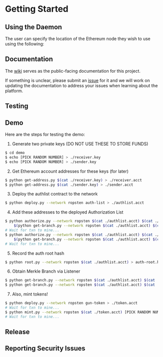 # Getting Started

## Using the Daemon
The user can specify the location of the Ethereum node they wish to use using the following:

## Documentation
The [wiki](https://github.com/GunClear/PlasmaRifle/wiki) serves as the public-facing documentation for this project.

If something is unclear, please submit an [issue](https://github.com/GunClear/PlasmaRifle/issues/new) for it
and we will work on updating the documentation to address your issues when learning about the platform.

## Testing


## Demo
Here are the steps for testing the demo:

1. Generate two private keys (DO NOT USE THESE TO STORE FUNDS)
```bash
$ cd demo
$ echo [PICK RANDOM NUMBER] > ./receiver.key
$ echo [PICK RANDOM NUMBER] > ./sender.key
```

2. Get Ethereum account addresses for these keys (for later)
```bash
$ python get-address.py $(cat ./receiver.key) > ./receiver.acct
$ python get-address.py $(cat ./sender.key) > ./sender.acct
```

3. Deploy the authlist contract to the network
```bash
$ python deploy.py --network ropsten auth-list > ./authlist.acct
```

4. Add these addresses to the deployed Authorization List
```bash
$ python authorize.py --network ropsten $(cat ./authlist.acct) $(cat ./receiver.acct) \
    $(python get-branch.py --network ropsten $(cat ./authlist.acct) $(cat ./receiver.acct))
# Wait for txn to mine...
$ python authorize.py --network ropsten $(cat ./authlist.acct) $(cat ./sender.acct) \
    $(python get-branch.py --network ropsten $(cat ./authlist.acct) $(cat ./sender.acct))
# Wait for txn to mine...
```

5. Record the auth root hash
```bash
$ python root.py --network ropsten $(cat ./authlist.acct) > auth-root.hash
```

6. Obtain Merkle Branch via Listener
```bash
$ python get-branch.py --network ropsten $(cat ./authlist.acct) $(cat ./receiver.acct) > receiver-branch.ls
$ python get-branch.py --network ropsten $(cat ./authlist.acct) $(cat ./sender.acct) > sender-branch.ls
```

7. Also, mint tokens!
```bash
$ python deploy.py --network ropsten gun-token > ./token.acct
# Wait for txn to mine...
$ python mint.py --network ropsten $(cat ./token.acct) [PICK RANDOM NUMBER] $(cat ./receiver.acct)
# Wait for txn to mine...
```

## Release


## Reporting Security Issues

